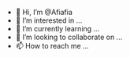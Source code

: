 - 👋 Hi, I’m @Afiafia
- 👀 I’m interested in ...
- 🌱 I’m currently learning ...
- 💞️ I’m looking to collaborate on ...
- 📫 How to reach me ...

<!---
Afiafia/Afiafia is a ✨ special ✨ repository because its `README.md` (this file) appears on your GitHub profile.
You can click the Preview link to take a look at your changes.
--->
